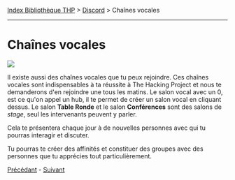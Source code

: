 [Index Bibliothèque THP](https://github.com/TheHackingProject/bibliotheque-THP) > [Discord](https://github.com/TheHackingProject/bibliotheque-THP/blob/master/sommaires/discord.md) > Chaînes vocales

___

# Chaînes vocales

![](https://i.imgur.com/dzSJkar.png)

Il existe aussi des chaînes vocales que tu peux rejoindre. Ces chaînes vocales sont indispensables à ta réussite à The Hacking Project et nous te demanderons d'en rejoindre une tous les matins. Le salon vocal avec un 0, est ce qu'on appel un hub, il te permet de créer un salon vocal en cliquant dessus. Le salon **Table Ronde** et le salon **Conférences** sont des salons de *stage*, seul les intervenants peuvent y parler.

Cela te présentera chaque jour à de nouvelles personnes avec qui tu pourras interagir et discuter.

Tu pourras te créer des affinités et constituer des groupes avec des personnes que tu apprécies tout particulièrement. 


[Précédant](https://github.com/TheHackingProject/bibliotheque-THP/blob/master/tuto_discord/les_chaines.md) - [Suivant](https://github.com/TheHackingProject/bibliotheque-THP/blob/master/tuto_discord/naviguer.md)